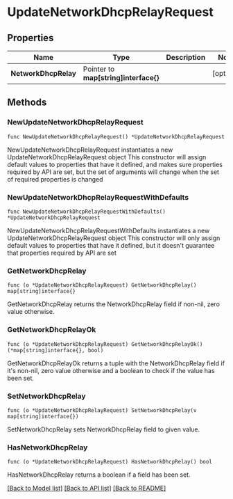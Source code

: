 # UpdateNetworkDhcpRelayRequest

## Properties

Name | Type | Description | Notes
------------ | ------------- | ------------- | -------------
**NetworkDhcpRelay** | Pointer to **map[string]interface{}** |  | [optional] 

## Methods

### NewUpdateNetworkDhcpRelayRequest

`func NewUpdateNetworkDhcpRelayRequest() *UpdateNetworkDhcpRelayRequest`

NewUpdateNetworkDhcpRelayRequest instantiates a new UpdateNetworkDhcpRelayRequest object
This constructor will assign default values to properties that have it defined,
and makes sure properties required by API are set, but the set of arguments
will change when the set of required properties is changed

### NewUpdateNetworkDhcpRelayRequestWithDefaults

`func NewUpdateNetworkDhcpRelayRequestWithDefaults() *UpdateNetworkDhcpRelayRequest`

NewUpdateNetworkDhcpRelayRequestWithDefaults instantiates a new UpdateNetworkDhcpRelayRequest object
This constructor will only assign default values to properties that have it defined,
but it doesn't guarantee that properties required by API are set

### GetNetworkDhcpRelay

`func (o *UpdateNetworkDhcpRelayRequest) GetNetworkDhcpRelay() map[string]interface{}`

GetNetworkDhcpRelay returns the NetworkDhcpRelay field if non-nil, zero value otherwise.

### GetNetworkDhcpRelayOk

`func (o *UpdateNetworkDhcpRelayRequest) GetNetworkDhcpRelayOk() (*map[string]interface{}, bool)`

GetNetworkDhcpRelayOk returns a tuple with the NetworkDhcpRelay field if it's non-nil, zero value otherwise
and a boolean to check if the value has been set.

### SetNetworkDhcpRelay

`func (o *UpdateNetworkDhcpRelayRequest) SetNetworkDhcpRelay(v map[string]interface{})`

SetNetworkDhcpRelay sets NetworkDhcpRelay field to given value.

### HasNetworkDhcpRelay

`func (o *UpdateNetworkDhcpRelayRequest) HasNetworkDhcpRelay() bool`

HasNetworkDhcpRelay returns a boolean if a field has been set.


[[Back to Model list]](../README.md#documentation-for-models) [[Back to API list]](../README.md#documentation-for-api-endpoints) [[Back to README]](../README.md)


